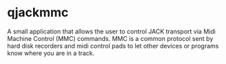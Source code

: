 # qjackmmc
A small application that allows the user to control JACK transport via Midi Machine Control (MMC) commands. MMC is a common protocol sent by hard disk recorders and midi control pads to let other devices or programs know where you are in a track.
